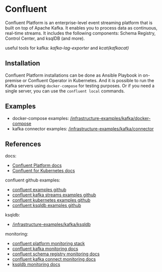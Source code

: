 # Confluent

Confluent Platform is an enterprise-level event streaming platform that is built on top of Apache Kafka. It enables you to process data as continuous, real-time streams.
It includes the following components: Schema Registry, Control Center, and ksqlDB (and more).

useful tools for kafka: *kafka-lag-exporter* and *kcat(kafkacat)*

## Installation

Confluent Platform installations can be done as Ansible Playbook in on-premise or Confluent Operator in Kubernetes.
And it is possible to run the Kafka servers using `docker-compose` for testing purposes. Or if you need a single server, you can use the `confluent local` commands.

## Examples

- docker-compose examples: [/infrastructure-examples/kafka/docker-compose](/kafka/docker-compose/)
- kafka connector examples: [/infrastructure-examples/kafka/connector](/kafka/connector/)

## References

docs:

- [Confluent Platform docs](https://docs.confluent.io/platform/current/overview.html)
- [Confluent for Kubernetes docs](https://docs.confluent.io/operator/current/overview.html)

confluent github examples:

- [confluent examples github](https://github.com/confluentinc/examples.git)
- [confluent kafka streams examples github](https://github.com/confluentinc/kafka-streams-examples.git)
- [confluent kubernetes examples github](https://github.com/confluentinc/confluent-kubernetes-examples.git)
- [confluent ksqldb examples github](https://github.com/confluentinc/demo-scene.git)

ksqldb:

- [/infrastructure-examples/kafka/ksqldb](/kafka/ksqldb/)

monitoring:

- [confluent platform monitoring stack](https://github.com/confluentinc/jmx-monitoring-stacks.git)
- [confluent kafka monitoring docs](https://docs.confluent.io/platform/current/kafka/monitoring.html)
- [confluent schema registry monitoring docs](https://docs.confluent.io/platform/current/schema-registry/monitoring.html)
- [confluent kafka connect monitoring docs](https://docs.confluent.io/home/connect/monitoring.html)
- [ksqldb monitoring docs](https://docs.ksqldb.io/en/latest/reference/metrics/)
